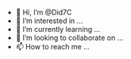 - 👋 Hi, I’m @Did7C
- 👀 I’m interested in ...
- 🌱 I’m currently learning ...
- 💞️ I’m looking to collaborate on ...
- 📫 How to reach me ...

<!---
Did7C/Did7C is a ✨ special ✨ repository because its `README.md` (this file) appears on your GitHub profile.
You can click the Preview link to take a look at your changes.
--->
